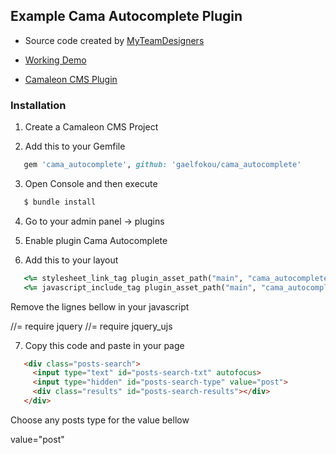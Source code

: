 ## Example Cama Autocomplete Plugin

* Source code created by [MyTeamDesigners](http://www.myteamdesigners.com)

* [Working Demo](http://www.panamebusinesscenter.com)

* [Camaleon CMS Plugin](http://camaleon.tuzitio.com/store/plugins/cama_autocomplete)

### Installation

1. Create a Camaleon CMS Project

2. Add this to your Gemfile

```ruby
   gem 'cama_autocomplete', github: 'gaelfokou/cama_autocomplete'
```

3. Open Console and then execute

```bash
   $ bundle install
```

4. Go to your admin panel -> plugins

5. Enable plugin Cama Autocomplete

6. Add this to your layout

```ruby
   <%= stylesheet_link_tag plugin_asset_path("main", "cama_autocomplete") %>
   <%= javascript_include_tag plugin_asset_path("main", "cama_autocomplete") %>
```

Remove the lignes bellow in your javascript

//= require jquery
//= require jquery_ujs

7. Copy this code and paste in your page

```html
   <div class="posts-search">
     <input type="text" id="posts-search-txt" autofocus>
     <input type="hidden" id="posts-search-type" value="post">
     <div class="results" id="posts-search-results"></div>
   </div>
```

Choose any posts type for the value bellow

value="post"
